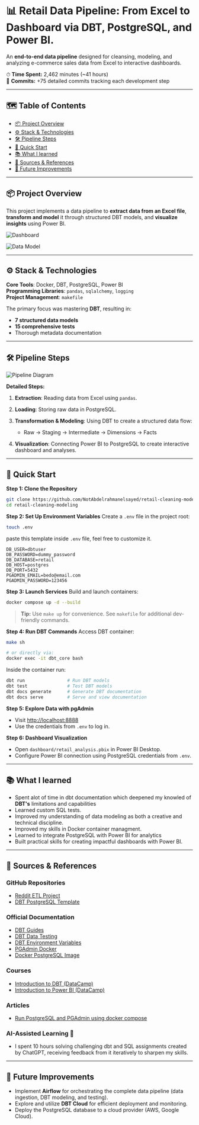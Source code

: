 # 📊 Retail Data Pipeline: From Excel to Dashboard via DBT, PostgreSQL, and Power BI.
An **end-to-end data pipeline** designed for cleansing, modeling, and analyzing e-commerce sales data from Excel to interactive dashboards.

⏱ **Time Spent:** 2,462 minutes (~41 hours)  
🧱 **Commits:** +75 detailed commits tracking each development step

--- 

## 🗺️ Table of Contents
* [📦 Project Overview](#project-overview)
* [⚙️ Stack & Technologies](#stack--technologies)
* [🛠️ Pipeline Steps](#pipeline-steps)
* [🚀 Quick Start](#quick-start)
* [📚 What I learned](#what-i-learned)
* [🔗 Sources & References](#sources--references)
* [🚧 Future Improvements](#future-improvements)

---

## <a name="project-overview"></a>📦 Project Overview

This project implements a data pipeline to **extract data from an Excel file**, **transform and model** it through structured DBT models, and **visualize insights** using Power BI.

![Dashboard](dashboard/img_dsahboard.png)

![Data Model](dashboard/img_model.png)

--- 

## <a name="stack--technologies"></a>⚙️ Stack & Technologies

**Core Tools**: Docker, DBT, PostgreSQL, Power BI\
**Programming Libraries**: `pandas`, `sqlalchemy`, `logging`\
**Project Management**: `makefile`

The primary focus was mastering **DBT**, resulting in:
* **7 structured data models**
* **15 comprehensive tests**
* Thorough metadata documentation

--- 

## <a name="pipeline-steps"></a>🛠️ Pipeline Steps

![Pipeline Diagram](dashboard/img_pipeline.png)

**Detailed Steps:**
1. **Extraction**: Reading data from Excel using `pandas`.
2. **Loading**: Storing raw data in PostgreSQL.
3. **Transformation & Modeling**: Using DBT to create a structured data flow:
   * Raw → Staging → Intermediate → Dimensions → Facts

4. **Visualization**: Connecting Power BI to PostgreSQL to create interactive dashboard and analyses.

---

## <a name="quick-start"></a>🚀 Quick Start

**Step 1: Clone the Repository**

```bash
git clone https://github.com/NotAbdelrahmanelsayed/retail-cleaning-modeling.git
cd retail-cleaning-modeling
```

**Step 2: Set Up Environment Variables**
Create a `.env` file in the project root:

```bash
touch .env
```

paste this template inside `.env` file, feel free to customize it.

```env
DB_USER=dbtuser
DB_PASSWORD=dummy_password
DB_DATABASE=retail
DB_HOST=postgres
DB_PORT=5432
PGADMIN_EMAIL=bedo@email.com
PGADMIN_PASSWORD=123456
```

**Step 3: Launch Services**
Build and launch containers:

```bash
docker compose up -d --build
```

> **Tip:** Use `make up` for convenience. See `makefile` for additional dev-friendly commands.

**Step 4: Run DBT Commands**
Access DBT container:

```bash
make sh

# or directly via:
docker exec -it dbt_core bash
```

Inside the container run:

```bash
dbt run                # Run DBT models
dbt test               # Test DBT models
dbt docs generate      # Generate DBT documentation
dbt docs serve         # Serve and view documentation
```

**Step 5: Explore Data with pgAdmin**

* Visit [http://localhost:8888](http://localhost:8888)
* Use the credentials from `.env` to log in.

**Step 6: Dashboard Visualization**

* Open `dashboard/retail_analysis.pbix` in Power BI Desktop.
* Configure Power BI connection using PostgreSQL credentials from `.env`.

---

## <a name="what-i-learned"></a>📚 What I learned

* Spent alot of time in dbt documentation which deepened my knowled of **DBT's**  limitations and capabilities
* Learned custom SQL tests.
* Improved my understanding of data modeling as both a creative and technical discipline.
* Improved my skills in Docker container managment.
* Learned to integrate PostgreSQL with Power BI for analytics
* Built practical skills for creating impactful dashboards with Power BI.

---

## <a name="sources--references"></a>🔗 Sources & References

### GitHub Repositories

* [Reddit ETL Project](https://github.com/NotAbdelrahmanelsayed/reddit_etl)
* [DBT PostgreSQL Template](https://github.com/scriptstar/dbt_pg_project)

### Official Documentation

* [DBT Guides](https://docs.getdbt.com/guides)
* [DBT Data Testing](https://docs.getdbt.com/reference/data-test-configs)
* [DBT Environment Variables](https://docs.getdbt.com/reference/dbt-jinja-functions/env_var)
* [PGAdmin Docker](https://hub.docker.com/r/elestio/pgadmin)
* [Docker PostgreSQL Image](https://www.docker.com/blog/how-to-use-the-postgres-docker-official-image/)

### Courses

* [Introduction to DBT (DataCamp)](https://app.datacamp.com/learn/courses/introduction-to-dbt)
* [Introduction to Power BI (DataCamp)](https://app.datacamp.com/learn/courses/introduction-to-power-bi)

### Articles

* [Run PostgreSQL and PGAdmin using docker compose](https://medium.com/@vishal.sharma./run-postgresql-and-pgadmin-using-docker-compose-34120618bcf9)

### AI-Assisted Learning 🤖

* I spent 10 hours solving challenging dbt and SQL assignments created by ChatGPT, receiving feedback from it iteratively to sharpen my skills.

---

## <a name="future-improvements"></a>🚧 Future Improvements

* Implement **Airflow** for orchestrating the complete data pipeline (data ingestion, DBT modeling, and testing).
* Explore and utilize **DBT Cloud** for efficient deployment and monitoring.
* Deploy the PostgreSQL database to a cloud provider (AWS, Google Cloud).